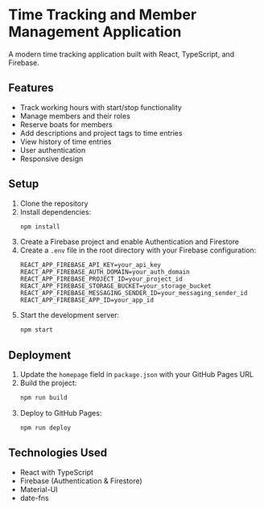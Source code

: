 # Time Tracking and Member Management Application

A modern time tracking application built with React, TypeScript, and Firebase.

## Features

- Track working hours with start/stop functionality
- Manage members and their roles
- Reserve boats for members
- Add descriptions and project tags to time entries
- View history of time entries
- User authentication
- Responsive design

## Setup

1. Clone the repository
2. Install dependencies:
   ```bash
   npm install
   ```
3. Create a Firebase project and enable Authentication and Firestore
4. Create a `.env` file in the root directory with your Firebase configuration:
   ```
   REACT_APP_FIREBASE_API_KEY=your_api_key
   REACT_APP_FIREBASE_AUTH_DOMAIN=your_auth_domain
   REACT_APP_FIREBASE_PROJECT_ID=your_project_id
   REACT_APP_FIREBASE_STORAGE_BUCKET=your_storage_bucket
   REACT_APP_FIREBASE_MESSAGING_SENDER_ID=your_messaging_sender_id
   REACT_APP_FIREBASE_APP_ID=your_app_id
   ```
5. Start the development server:
   ```bash
   npm start
   ```

## Deployment

1. Update the `homepage` field in `package.json` with your GitHub Pages URL
2. Build the project:
   ```bash
   npm run build
   ```
3. Deploy to GitHub Pages:
   ```bash
   npm run deploy
   ```

## Technologies Used

- React with TypeScript
- Firebase (Authentication & Firestore)
- Material-UI
- date-fns
